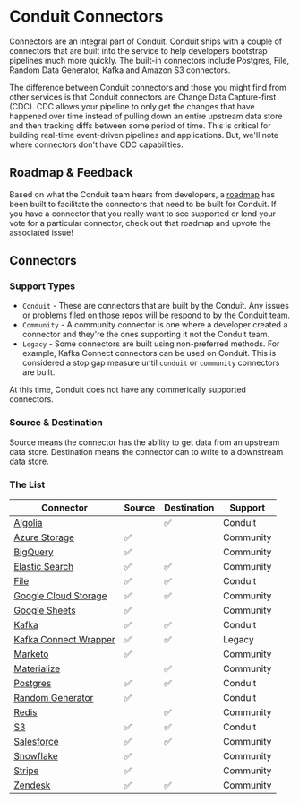 # Conduit Connectors

Connectors are an integral part of Conduit. Conduit ships with a couple of connectors that are built into the service to help developers bootstrap pipelines much more quickly. The built-in connectors include Postgres, File, Random Data Generator, Kafka and Amazon S3 connectors.

The difference between Conduit connectors and those you might find from other services is that Conduit connectors are Change Data Capture-first (CDC). CDC allows your pipeline to only get the changes that have happened over time instead of pulling down an entire upstream data store and then tracking diffs between some period of time. This is critical for building real-time event-driven pipelines and applications. But, we'll note where connectors don't have CDC capabilities.


## Roadmap & Feedback

Based on what the Conduit team hears from developers, a [roadmap]() has been built to facilitate the connectors that need to be built for Conduit. If you have a connector that you really want to see supported or lend your vote for a particular connector, check out that roadmap and upvote the associated issue!

## Connectors

### Support Types

* `Conduit` - These are connectors that are built by the Conduit. Any issues or problems filed on those repos will be respond to by the Conduit team.
* `Community` - A community connector is one where a developer created a connector and they're the ones supporting it not the Conduit team.
* `Legacy` - Some connectors are built using non-preferred methods. For example, Kafka Connect connectors can be used on Conduit. This is considered a stop gap measure until `conduit` or `community` connectors are built.

At this time, Conduit does not have any commerically supported connectors.

### Source & Destination

Source means the connector has the ability to get data from an upstream data store. Destination means the connector can to write to a downstream data store.

### The List

| Connector | Source | Destination | Support |
|-----------|-------|----|-------------|
| [Algolia](https://github.com/ConduitIO/conduit-connector-algolia) | |✅ | Conduit |
| [Azure Storage](https://github.com/miquido/conduit-connector-azure-storage) |✅ | | Community |
| [BigQuery](https://github.com/neha-Gupta1/conduit-connector-bigquery) |✅ | | Community |
| [Elastic Search](https://github.com/miquido/conduit-connector-elasticsearch) |✅ |✅ | Community |
| [File](https://github.com/ConduitIO/conduit-connector-file) |✅ |✅ | Conduit |
| [Google Cloud Storage](https://github.com/WeirdMagician/conduit-connector-google-cloudstorage) |✅ |✅ | Community |
| [Google Sheets](https://github.com/gopherslab/conduit-connector-google-sheets) |✅ | | Community |
| [Kafka](https://github.com/ConduitIO/conduit-connector-kafka) |✅ |✅ | Conduit |
| [Kafka Connect Wrapper](https://github.com/ConduitIO/conduit-kafka-connect-wrapper) | ✅ | ✅ | Legacy |
| [Marketo](https://github.com/rustiever/conduit-connector-marketo) |✅ | | Community |
| [Materialize](https://github.com/ConduitIO/conduit-connector-materialize) | |✅ | Community |
| [Postgres](https://github.com/ConduitIO/conduit-connector-postgres)   |✅ |✅ | Conduit |
| [Random Generator](https://github.com/ConduitIO/conduit-connector-generator) |✅ | | Conduit |
| [Redis](https://github.com/gopherslab/conduit-connector-redis) ||✅ | Community |
| [S3](https://github.com/ConduitIO/conduit-connector-s3) |✅ |✅ | Conduit |
| [Salesforce](https://github.com/miquido/conduit-connector-salesforce) | ✅ | ✅ | Community |
| [Snowflake](https://github.com/ConduitIO/conduit-connector-snowflake) |✅ | | Community |
| [Stripe](https://github.com/ConduitIO/conduit-connector-stripe) |✅ | | Community |
| [Zendesk](https://github.com/gopherslab/conduit-connector-zendesk) |✅ |✅| Community |
